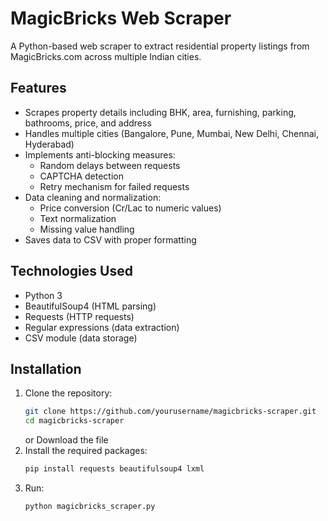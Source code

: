 # MagicBricks Web Scraper

A Python-based web scraper to extract residential property listings from MagicBricks.com across multiple Indian cities.

## Features

- Scrapes property details including BHK, area, furnishing, parking, bathrooms, price, and address
- Handles multiple cities (Bangalore, Pune, Mumbai, New Delhi, Chennai, Hyderabad)
- Implements anti-blocking measures:
  - Random delays between requests
  - CAPTCHA detection
  - Retry mechanism for failed requests
- Data cleaning and normalization:
  - Price conversion (Cr/Lac to numeric values)
  - Text normalization
  - Missing value handling
- Saves data to CSV with proper formatting

## Technologies Used

- Python 3
- BeautifulSoup4 (HTML parsing)
- Requests (HTTP requests)
- Regular expressions (data extraction)
- CSV module (data storage)

## Installation

1. Clone the repository:
   ```bash
   git clone https://github.com/yourusername/magicbricks-scraper.git
   cd magicbricks-scraper
   ```
   or
   Download the file
2. Install the required packages:
   ```bash
   pip install requests beautifulsoup4 lxml
   ```
3. Run:
   ```bash
   python magicbricks_scraper.py
   ```
